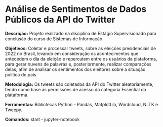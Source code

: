 # Análise de Sentimentos de Dados Públicos da API do Twitter

**Descrição:** Projeto realizado na disciplina de Estágio Supervisionado para conclusão do curso de Sistemas de Informação.

**Objetivos:** Coletar e processar tweets, sobre as eleições presidenciais de 2022 no Brasil,
levando em consideração os acontecimentos que antecedem o dia da eleição e repercutem entre os
usuários da plataforma, para gerar nuvens de palavras e, posteriormente, realizar comparações delas, 
afim de analisar os sentimentos dos eleitores sobre a situação política do país.

**Metodologia:** Os tweets são coletados da API do Twitter aleatoriamente, tendo como base as permissões de
acesso da categoria Essential da plataforma.

**Ferramentas:** Bibliotecas Python - Pandas, MatplotLib, Wordcloud, NLTK e Tweepy.

**Comandos:**
start - jupyter-notebook
